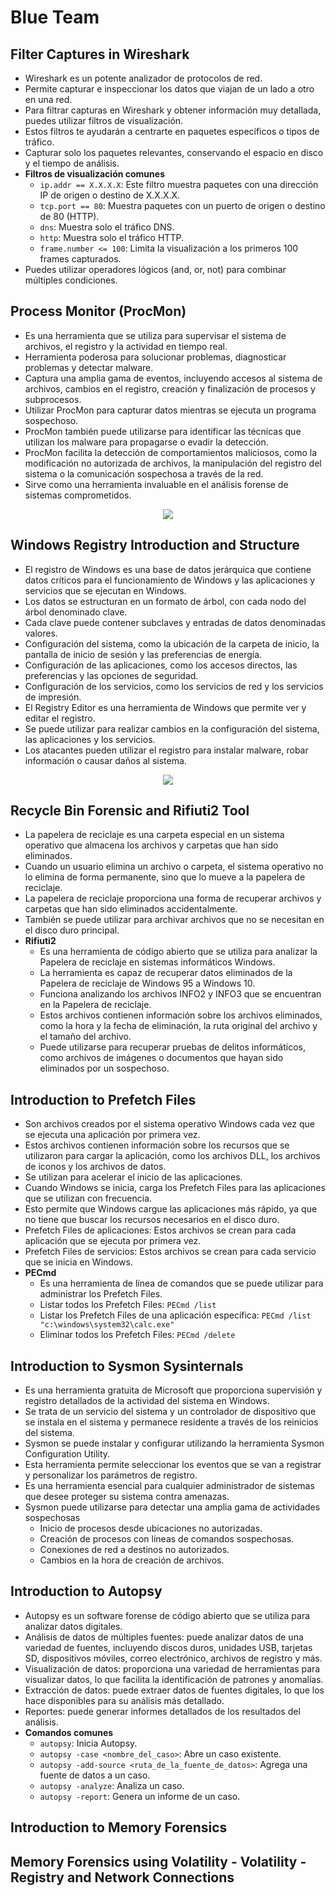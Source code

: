 # Blue Team

## Filter Captures in Wireshark

- Wireshark es un potente analizador de protocolos de red.
- Permite capturar e inspeccionar los datos que viajan de un lado a otro en una red.
- Para filtrar capturas en Wireshark y obtener información muy detallada, puedes utilizar filtros de visualización.
- Estos filtros te ayudarán a centrarte en paquetes específicos o tipos de tráfico.
- Capturar solo los paquetes relevantes, conservando el espacio en disco y el tiempo de análisis.
- **Filtros de visualización comunes**
  + `ip.addr == X.X.X.X`: Este filtro muestra paquetes con una dirección IP de origen o destino de X.X.X.X.
  + `tcp.port == 80`: Muestra paquetes con un puerto de origen o destino de 80 (HTTP).
  + `dns`: Muestra solo el tráfico DNS.
  + `http`: Muestra solo el tráfico HTTP.
  + `frame.number <= 100`: Limita la visualización a los primeros 100 frames capturados.
- Puedes utilizar operadores lógicos (and, or, not) para combinar múltiples condiciones.

## Process Monitor (ProcMon)

- Es una herramienta que se utiliza para supervisar el sistema de archivos, el registro y la actividad en tiempo real.
- Herramienta poderosa para solucionar problemas, diagnosticar problemas y detectar malware.
- Captura una amplia gama de eventos, incluyendo accesos al sistema de archivos, cambios en el registro, creación y finalización de procesos y subprocesos.
- Utilizar ProcMon para capturar datos mientras se ejecuta un programa sospechoso.
- ProcMon también puede utilizarse para identificar las técnicas que utilizan los malware para propagarse o evadir la detección.
- ProcMon facilita la detección de comportamientos maliciosos, como la modificación no autorizada de archivos, la manipulación del registro del sistema o la comunicación sospechosa a través de la red.
- Sirve como una herramienta invaluable en el análisis forense de sistemas comprometidos.

<p align="center">
  <img src="https://learn.microsoft.com/en-us/sysinternals/downloads/media/procmon/procmon-main.png"/>
</p>

## Windows Registry Introduction and Structure

- El registro de Windows es una base de datos jerárquica que contiene datos críticos para el funcionamiento de Windows y las aplicaciones y servicios que se ejecutan en Windows.
- Los datos se estructuran en un formato de árbol, con cada nodo del árbol denominado clave.
- Cada clave puede contener subclaves y entradas de datos denominadas valores.
- Configuración del sistema, como la ubicación de la carpeta de inicio, la pantalla de inicio de sesión y las preferencias de energía.
- Configuración de las aplicaciones, como los accesos directos, las preferencias y las opciones de seguridad.
- Configuración de los servicios, como los servicios de red y los servicios de impresión.
- El Registry Editor es una herramienta de Windows que permite ver y editar el registro.
- Se puede utilizar para realizar cambios en la configuración del sistema, las aplicaciones y los servicios.
- Los atacantes pueden utilizar el registro para instalar malware, robar información o causar daños al sistema.

<p align="center">
  <img src="https://www.bleepstatic.com/images/news/tutorials/windows/r/how-to-use-registry-editor/windows-registry-editor.jpg"/>
</p>

## Recycle Bin Forensic and Rifiuti2 Tool

- La papelera de reciclaje es una carpeta especial en un sistema operativo que almacena los archivos y carpetas que han sido eliminados.
- Cuando un usuario elimina un archivo o carpeta, el sistema operativo no lo elimina de forma permanente, sino que lo mueve a la papelera de reciclaje.
- La papelera de reciclaje proporciona una forma de recuperar archivos y carpetas que han sido eliminados accidentalmente.
- También se puede utilizar para archivar archivos que no se necesitan en el disco duro principal.
- **Rifiuti2**
  + Es una herramienta de código abierto que se utiliza para analizar la Papelera de reciclaje en sistemas informáticos Windows.
  + La herramienta es capaz de recuperar datos eliminados de la Papelera de reciclaje de Windows 95 a Windows 10.
  + Funciona analizando los archivos INFO2 y INFO3 que se encuentran en la Papelera de reciclaje.
  + Estos archivos contienen información sobre los archivos eliminados, como la hora y la fecha de eliminación, la ruta original del archivo y el tamaño del archivo.
  + Puede utilizarse para recuperar pruebas de delitos informáticos, como archivos de imágenes o documentos que hayan sido eliminados por un sospechoso.
    
## Introduction to Prefetch Files

- Son archivos creados por el sistema operativo Windows cada vez que se ejecuta una aplicación por primera vez.
- Estos archivos contienen información sobre los recursos que se utilizaron para cargar la aplicación, como los archivos DLL, los archivos de iconos y los archivos de datos.
- Se utilizan para acelerar el inicio de las aplicaciones.
- Cuando Windows se inicia, carga los Prefetch Files para las aplicaciones que se utilizan con frecuencia.
- Esto permite que Windows cargue las aplicaciones más rápido, ya que no tiene que buscar los recursos necesarios en el disco duro.
- Prefetch Files de aplicaciones: Estos archivos se crean para cada aplicación que se ejecuta por primera vez.
- Prefetch Files de servicios: Estos archivos se crean para cada servicio que se inicia en Windows.
- **PECmd**
  + Es una herramienta de línea de comandos que se puede utilizar para administrar los Prefetch Files.
  + Listar todos los Prefetch Files: `PECmd /list`
  + Listar los Prefetch Files de una aplicación específica: `PECmd /list "c:\windows\system32\calc.exe"`
  + Eliminar todos los Prefetch Files: `PECmd /delete`
  
## Introduction to Sysmon Sysinternals

- Es una herramienta gratuita de Microsoft que proporciona supervisión y registro detallados de la actividad del sistema en Windows.
- Se trata de un servicio del sistema y un controlador de dispositivo que se instala en el sistema y permanece residente a través de los reinicios del sistema.
- Sysmon se puede instalar y configurar utilizando la herramienta Sysmon Configuration Utility.
- Esta herramienta permite seleccionar los eventos que se van a registrar y personalizar los parámetros de registro.
- Es una herramienta esencial para cualquier administrador de sistemas que desee proteger su sistema contra amenazas.
- Sysmon puede utilizarse para detectar una amplia gama de actividades sospechosas
  + Inicio de procesos desde ubicaciones no autorizadas.
  + Creación de procesos con líneas de comandos sospechosas.
  + Conexiones de red a destinos no autorizados.
  + Cambios en la hora de creación de archivos.
  
## Introduction to Autopsy

- Autopsy es un software forense de código abierto que se utiliza para analizar datos digitales.
- Análisis de datos de múltiples fuentes: puede analizar datos de una variedad de fuentes, incluyendo discos duros, unidades USB, tarjetas SD, dispositivos móviles, correo electrónico, archivos de registro y más.
- Visualización de datos: proporciona una variedad de herramientas para visualizar datos, lo que facilita la identificación de patrones y anomalías.
- Extracción de datos: puede extraer datos de fuentes digitales, lo que los hace disponibles para su análisis más detallado.
- Reportes: puede generar informes detallados de los resultados del análisis.
- **Comandos comunes**
  + `autopsy`: Inicia Autopsy.
  + `autopsy -case <nombre_del_caso>`: Abre un caso existente.
  + `autopsy -add-source <ruta_de_la_fuente_de_datos>`: Agrega una fuente de datos a un caso.
  + `autopsy -analyze`: Analiza un caso.
  + `autopsy -report`: Genera un informe de un caso.
 
## Introduction to Memory Forensics

## Memory Forensics using Volatility - Volatility - Registry and Network Connections
